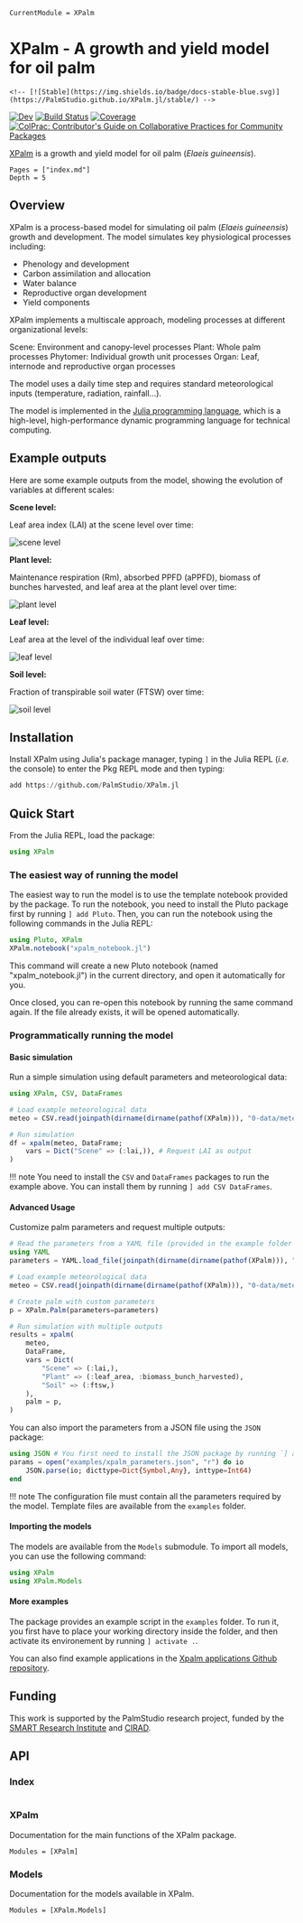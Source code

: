 ```@meta
CurrentModule = XPalm
```

# XPalm - A growth and yield model for oil palm

```@raw html
<!-- [![Stable](https://img.shields.io/badge/docs-stable-blue.svg)](https://PalmStudio.github.io/XPalm.jl/stable/) -->
```

[![Dev](https://img.shields.io/badge/docs-dev-blue.svg)](https://PalmStudio.github.io/XPalm.jl/dev/)
[![Build Status](https://github.com/PalmStudio/XPalm.jl/actions/workflows/CI.yml/badge.svg?branch=main)](https://github.com/PalmStudio/XPalm.jl/actions/workflows/CI.yml?query=branch%3Amain)
[![Coverage](https://codecov.io/gh/PalmStudio/XPalm.jl/branch/main/graph/badge.svg)](https://codecov.io/gh/PalmStudio/XPalm.jl)
[![ColPrac: Contributor's Guide on Collaborative Practices for Community Packages](https://img.shields.io/badge/ColPrac-Contributor's%20Guide-blueviolet)](https://github.com/SciML/ColPrac)

[XPalm](https://github.com/PalmStudio/XPalm.jl) is a growth and yield model for oil palm (*Elaeis guineensis*).

```@contents
Pages = ["index.md"]
Depth = 5
```

## Overview

XPalm is a process-based model for simulating oil palm (*Elaeis guineensis*) growth and development. The model simulates key physiological processes including:

- Phenology and development
- Carbon assimilation and allocation
- Water balance
- Reproductive organ development
- Yield components

XPalm implements a multiscale approach, modeling processes at different organizational levels:

Scene: Environment and canopy-level processes
Plant: Whole palm processes
Phytomer: Individual growth unit processes
Organ: Leaf, internode and reproductive organ processes

The model uses a daily time step and requires standard meteorological inputs (temperature, radiation, rainfall...).

The model is implemented in the [Julia programming language](https://julialang.org/), which is a high-level, high-performance dynamic programming language for technical computing. 

## Example outputs

Here are some example outputs from the model, showing the evolution of variables at different scales:

**Scene level:**

Leaf area index (LAI) at the scene level over time:

![scene level](assets/simulation_results_Scene.png)

**Plant level:**

Maintenance respiration (Rm), absorbed PPFD (aPPFD), biomass of bunches harvested, and leaf area at the plant level over time:
 
![plant level](assets/simulation_results_Plant.png)

**Leaf level:**

Leaf area at the level of the individual leaf over time:

![leaf level](assets/simulation_results_Leaf.png)

**Soil level:**

Fraction of transpirable soil water (FTSW) over time:

![soil level](assets/simulation_results_Soil.png)


## Installation

Install XPalm using Julia's package manager, typing `]` in the Julia REPL (*i.e.* the console) to enter the Pkg REPL mode and then typing:

```julia
add https://github.com/PalmStudio/XPalm.jl
```

## Quick Start

From the Julia REPL, load the package:

```julia
using XPalm
```

### The easiest way of running the model

The easiest way to run the model is to use the template notebook provided by the package. To run the notebook, you need to install the Pluto package first by running `] add Pluto`. Then, you can run the notebook using the following commands in the Julia REPL:

```julia
using Pluto, XPalm
XPalm.notebook("xpalm_notebook.jl")
```

This command will create a new Pluto notebook (named "xpalm_notebook.jl") in the current directory, and open it automatically for you.

Once closed, you can re-open this notebook by running the same command again. If the file already exists, it will be opened automatically.

### Programmatically running the model

#### Basic simulation

Run a simple simulation using default parameters and meteorological data:

```julia
using XPalm, CSV, DataFrames

# Load example meteorological data
meteo = CSV.read(joinpath(dirname(dirname(pathof(XPalm))), "0-data/meteo.csv"), DataFrame)

# Run simulation
df = xpalm(meteo, DataFrame;
    vars = Dict("Scene" => (:lai,)), # Request LAI as output
)
```

!!! note
    You need to install the `CSV` and `DataFrames` packages to run the example above. You can install them by running `] add CSV DataFrames`.

#### Advanced Usage

Customize palm parameters and request multiple outputs:

```julia
# Read the parameters from a YAML file (provided in the example folder of the package). Note that parameter keys should be imported as `Symbol`s
using YAML
parameters = YAML.load_file(joinpath(dirname(dirname(pathof(XPalm))), "examples/xpalm_parameters.yml"); dicttype=Dict{Symbol,Any})

# Load example meteorological data
meteo = CSV.read(joinpath(dirname(dirname(pathof(XPalm))), "0-data/meteo.csv"), DataFrame)

# Create palm with custom parameters
p = XPalm.Palm(parameters=parameters)

# Run simulation with multiple outputs
results = xpalm(
    meteo,
    DataFrame,
    vars = Dict(
        "Scene" => (:lai,),
        "Plant" => (:leaf_area, :biomass_bunch_harvested),
        "Soil" => (:ftsw,)
    ),
    palm = p,
)
```

You can also import the parameters from a JSON file using the `JSON` package:

```julia
using JSON # You first need to install the JSON package by running `] add JSON`
params = open("examples/xpalm_parameters.json", "r") do io
    JSON.parse(io; dicttype=Dict{Symbol,Any}, inttype=Int64)
end
```

!!! note
    The configuration file must contain all the parameters required by the model. Template files are available from the `examples` folder.

#### Importing the models

The models are available from the `Models` submodule. To import all models, you can use the following command:

```julia
using XPalm
using XPalm.Models
```

#### More examples

The package provides an example script in the `examples` folder. To run it, you first have to place your working directory inside the folder, and then activate its environement by running `] activate .`. 

You can also find example applications in the [Xpalm applications Github repository](https://github.com/PalmStudio/XPalm_applications).

## Funding

This work is supported by the PalmStudio research project, funded by the [SMART Research Institute](https://smartri.id/) and [CIRAD](https://www.cirad.fr/en).

## API

### Index

```@index
```

### XPalm

Documentation for the main functions of the XPalm package.

```@autodocs
Modules = [XPalm]
```

### Models

Documentation for the models available in XPalm.

```@autodocs
Modules = [XPalm.Models]
```